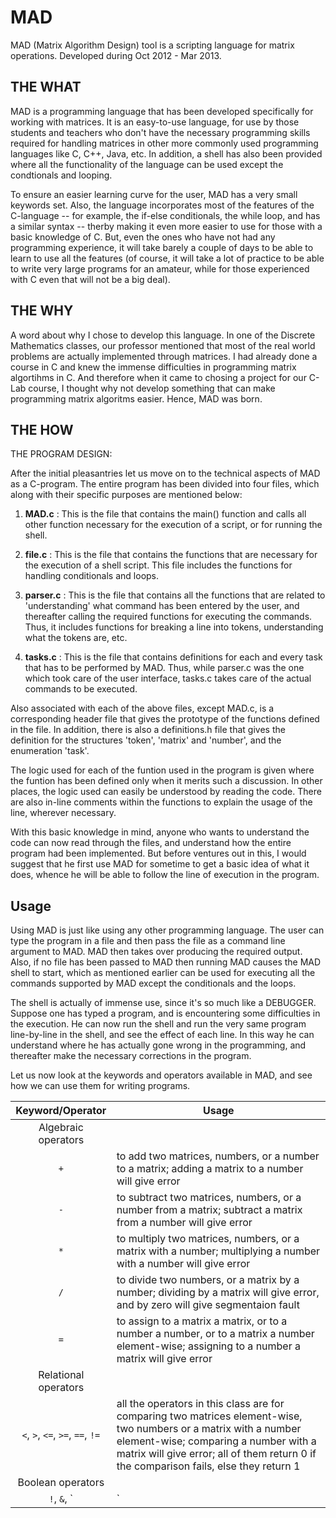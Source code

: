 # MAD
MAD (Matrix Algorithm Design) tool is a scripting language for matrix operations.
Developed during Oct 2012 - Mar 2013.

## THE WHAT
MAD is a programming language that has been developed specifically for working with matrices. It is an easy-to-use language, for use by those students and teachers who don't have the necessary programming skills required for handling matrices in other more commonly used programming languages like C, C++, Java, etc. In addition, a shell has also been provided where all the functionality of the language can be used except the condtionals and looping.

To ensure an easier learning curve for the user, MAD has a very small keywords set. Also, the language incorporates most of the features of the C-language -- for example, the if-else conditionals, the while loop, and has a similar syntax -- therby making it even more easier to use for those with a basic knowledge of C. But, even the ones who have not had any programming experience, it will take barely a couple of days to be able to learn to use all the features (of course, it will take a lot of practice to be able to write very large programs for an amateur, while for those experienced with C even that will not be a big deal).

## THE WHY
A word about why I chose to develop this language. In one of the Discrete Mathematics classes, our professor mentioned that most of the real world problems are actually implemented through matrices. I had already done a course in C and knew the immense difficulties in programming matrix algortihms in C. And therefore when it came to chosing a project for our C-Lab course, I thought why not develop something that can make programming matrix algoritms easier. Hence, MAD was born.

## THE HOW

THE PROGRAM DESIGN:

After the initial pleasantries let us move on to the technical aspects of MAD as a C-program. The entire program has been divided into four files, which along with their specific purposes are mentioned below:

1. **MAD.c** : This is the file that contains the main() function and calls all other function necessary for the execution of a script, or for running the shell.

2. **file.c** : This is the file that contains the functions that are necessary for the execution of a shell script. 			      This file includes the functions for handling conditionals and loops.

3. **parser.c** : This is the file that contains all the functions that are related to 'understanding' what command has been 			      entered by the user, and thereafter calling the required functions for executing the commands. Thus, it includes functions for breaking a line into tokens, understanding what the tokens are, etc.  

4. **tasks.c** : This is the file that contains definitions for each and every task that has to be performed by MAD. Thus, 		      while parser.c was the one which took care of the user interface, tasks.c takes care of the actual commands to be executed.

Also associated with each of the above files, except MAD.c, is a corresponding header file that gives the prototype of the functions defined in the file. In addition, there is also a definitions.h file that gives the definition for the structures 'token', 'matrix' and 'number', and the enumeration 'task'.

The logic used for each of the funtion used in the program is given where the funtion has been defined only when it merits such a discussion. In other places, the logic used can easily be understood by reading the code. There are also in-line comments within the functions to explain the usage of the line, wherever necessary.

With this basic knowledge in mind, anyone who wants to understand the code can now read through the files, and understand how the entire program had been implemented. But before ventures out in this, I would suggest that he first use MAD for sometime to get a basic idea of what it does, whence he will be able to follow the line of execution in the program.

## Usage
Using MAD is just like using any other programming language. The user can type the program in a file and then pass the file as a command line argument to MAD. MAD then takes over producing the required output. Also, if no file has been passed to MAD then running MAD causes the MAD shell to start, which as mentioned earlier can be used for executing all the commands supported by MAD except the conditionals and the loops. 

The shell is actually of immense use, since it's so much like a DEBUGGER. Suppose one has typed a program, and is encountering some difficulties in the execution. He can now run the shell and run the very same program line-by-line in the shell, and see the effect of each line. In this way he can understand where he has actually gone wrong in the programming, and thereafter make the necessary corrections in the program. 

Let us now look at the keywords and operators available in MAD, and see how we can use them for writing programs.


| Keyword/Operator | Usage |
| :----------------: | ----- |
| Algebraic operators | 
|	`+` | to add two matrices, numbers, or a number to a matrix; adding a matrix to a number will give error |
|	`-`	|	to subtract two matrices, numbers, or a number from a matrix; subtract a matrix from a number will give error
|	`*`	|	to multiply two matrices, numbers, or a matrix with a number; multiplying a number with a number will give error
| `/`	|	to divide two numbers, or a matrix by a number; dividing by a matrix will give error, and by zero will give segmentaion fault 
| `=`	|	to assign to a matrix a matrix, or to a number a number, or to a matrix a number element-wise; assigning to a number a matrix will give error 	
| Relational operators |
|	 `<`, `>`, `<=`, `>=`, `==`, `!=` |	all the operators in this class are for comparing two matrices element-wise, two numbers or a matrix with a number element-wise; comparing a number with a matrix will give error; all of them return 0 if the comparison fails, else they return 1
| Boolean operators |
| `!`, `&`, `|` | these operators are the Boolean operators performing as `not`, `and`, and `or` respectively; can be used in combination with the relational operators; `!` is unary and converts 0 to 1 and vice versa; `&` is binary and returns 1 if and only if both its operands have the value 1; `|` is also binary and returns 0 if and only if both its operands have the value 0 

